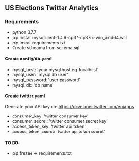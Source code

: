 ## US Elections Twitter Analytics
### Requirements
- python 3.7.7
- pip install mysqlclient-1.4.6-cp37-cp37m-win_amd64.whl
- pip install requirements.txt
- Create scheama from schema.sql

#### Create config/db.yaml

- mysql_host: 'your mysql host eg. localhost'
- mysql_user: 'mysql db user'
- mysql_password: 'user password'
- mysql_db: 'db name'


#### Create twitter.yaml

Generate your API key on:
https://developer.twitter.com/en/apps

- consumer_key: 'twitter consumer key'
- consumer_secret: 'twitter consumer secret key'
- access_token_key: 'twitter api token'
- access_token_secret: 'twitter api token secret'

#### TO DO:
- pip frezee -> requirements.txt

